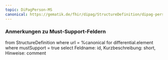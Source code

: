 ```yaml
---
topic: DiPagPerson-MS
canonical: https://gematik.de/fhir/dipag/StructureDefinition/dipag-person
---
```


### Anmerkungen zu Must-Support-Feldern

<fql>
from
	StructureDefinition
where 
    url = %canonical
for differential.element
where mustSupport = true
select
	Feldname: id, Kurzbeschreibung: short, Hinweise: comment
</fql>

